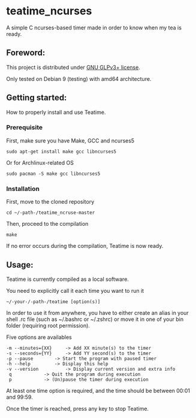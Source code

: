 # teatime_ncurses

A simple C ncurses-based timer made in order to know when my tea is ready.

## Foreword:
This project is distributed under [GNU GLPv3+ license](https://www.gnu.org/licenses/gpl.html).

Only tested on Debian 9 (testing) with amd64 architecture.

## Getting started:

How to properly install and use Teatime.

### Prerequisite

First, make sure you have Make, GCC and ncurses5

`sudo apt-get install make gcc libncurses5`

Or for Archlinux-related OS

`sudo pacman -S make gcc libncurses5`
### Installation

First, move to the cloned repository

`cd ~/-path-/teatime_ncruse-master`

Then, proceed to the compilation

`make`

If no error occurs during the compilation, Teatime is now ready.

## Usage:

Teatime is currently compiled as a local software.

You need to explicitly call it each time you want to run it

`~/-your-/-path-/teatime [option(s)]`

In order to use it from anywhere, you have to either create an alias in your shell .rc file (such as ~/.bashrc or ~/.zshrc) or move it in one of your bin folder (requiring root permission).

Five options are availables

```
-m --minutes={XX}	  -> Add XX minute(s) to the timer
-s --seconds={YY}	  -> Add YY second(s) to the timer
-p --pause		  -> Start the program with paused timer
-h --help		  -> Display this help
-v --version		  -> Display current version and extra info
 q 			  -> Quit the program during execution
 p			  -> (Un)pause the timer during execution
```

At least one time option is required, and the time should be between 00:01 and 99:59.

Once the timer is reached, press any key to stop Teatime.

